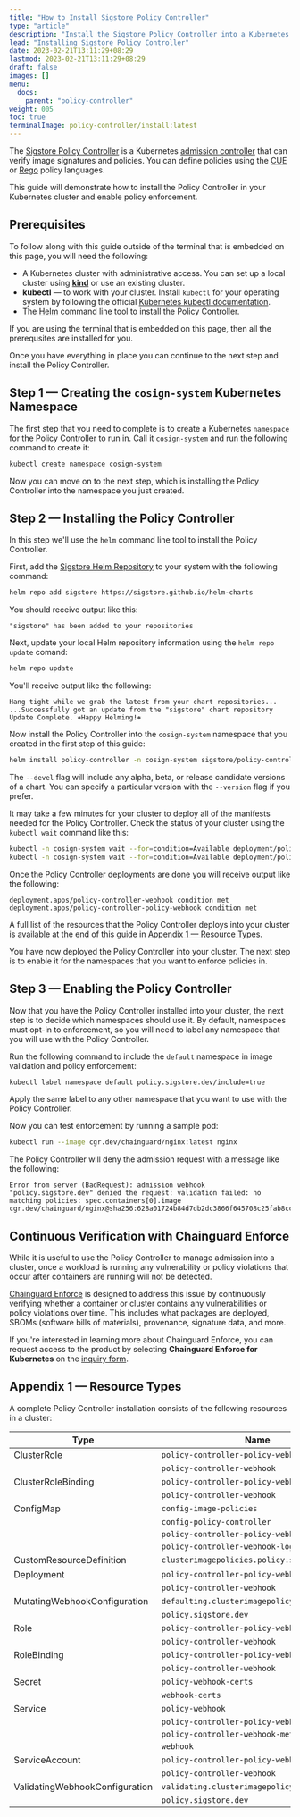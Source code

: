 ```yaml
---
title: "How to Install Sigstore Policy Controller"
type: "article"
description: "Install the Sigstore Policy Controller into a Kubernetes Cluster"
lead: "Installing Sigstore Policy Controller"
date: 2023-02-21T13:11:29+08:29
lastmod: 2023-02-21T13:11:29+08:29
draft: false
images: []
menu:
  docs:
    parent: "policy-controller"
weight: 005
toc: true
terminalImage: policy-controller/install:latest
---
```


The [Sigstore Policy Controller](https://docs.sigstore.dev/policy-controller/overview/) is a Kubernetes [admission controller](https://kubernetes.io/docs/reference/access-authn-authz/admission-controllers/) that can verify image signatures and policies. You can define policies using the [CUE](https://cuelang.org/) or [Rego](https://www.openpolicyagent.org/docs/latest/policy-language/) policy languages.

This guide will demonstrate how to install the Policy Controller in your Kubernetes cluster and enable policy enforcement.

## Prerequisites

To follow along with this guide outside of the terminal that is embedded on this page, you will need the following:

* A Kubernetes cluster with administrative access. You can set up a local cluster using [**kind**](https://kind.sigs.k8s.io/docs/user/quick-start/#installation) or use an existing cluster.
* **kubectl** — to work with your cluster. Install `kubectl` for your operating system by following the official [Kubernetes kubectl documentation](https://kubernetes.io/docs/tasks/tools/#kubectl).
* The [Helm](https://helm.sh) command line tool to install the Policy Controller.

If you are using the terminal that is embedded on this page, then all the prerequsites are installed for you.

Once you have everything in place you can continue to the next step and install the Policy Controller.

## Step 1 — Creating the `cosign-system` Kubernetes Namespace

The first step that you need to complete is to create a Kubernetes `namespace` for the Policy Controller to run in. Call it `cosign-system` and run the following command to create it:

```bash
kubectl create namespace cosign-system
```

Now you can move on to the next step, which is installing the Policy Controller into the namespace you just created.

## Step 2 — Installing the Policy Controller

In this step we'll use the `helm` command line tool to install the Policy Controller.

First, add the [Sigstore Helm Repository](https://sigstore.github.io/helm-charts) to your system with the following command:

```bash
helm repo add sigstore https://sigstore.github.io/helm-charts
```

You should receive output like this:

```
"sigstore" has been added to your repositories
```

Next, update your local Helm repository information using the `helm repo update` comand:

```bash
helm repo update
```

You'll receive output like the following:

```
Hang tight while we grab the latest from your chart repositories...
...Successfully got an update from the "sigstore" chart repository
Update Complete. ⎈Happy Helming!⎈
```

Now install the Policy Controller into the `cosign-system` namespace that you created in the first step of this guide:

```bash
helm install policy-controller -n cosign-system sigstore/policy-controller --devel
```

The `--devel` flag will include any alpha, beta, or release candidate versions of a chart. You can specify a particular version with the `--version` flag if you prefer.

It may take a few minutes for your cluster to deploy all of the manifests needed for the Policy Controller. Check the status of your cluster using the `kubectl wait` command like this:

```bash
kubectl -n cosign-system wait --for=condition=Available deployment/policy-controller-webhook && \
kubectl -n cosign-system wait --for=condition=Available deployment/policy-controller-policy-webhook
```

Once the Policy Controller deployments are done you will receive output like the following:

```
deployment.apps/policy-controller-webhook condition met
deployment.apps/policy-controller-policy-webhook condition met
```

A full list of the resources that the Policy Controller deploys into your cluster is available at the end of this guide in [Appendix 1 — Resource Types](#appendix-1--resource-types).

You have now deployed the Policy Controller into your cluster. The next step is to enable it for the namespaces that you want to enforce policies in.

## Step 3 — Enabling the Policy Controller

Now that you have the Policy Controller installed into your cluster, the next step is to decide which namespaces should use it. By default, namespaces must opt-in to enforcement, so you will need to label any namespace that you will use with the Policy Controller.

Run the following command to include the `default` namespace in image validation and policy enforcement:

```bash
kubectl label namespace default policy.sigstore.dev/include=true
```

Apply the same label to any other namespace that you want to use with the Policy Controller.

Now you can test enforcement by running a sample pod:

```bash
kubectl run --image cgr.dev/chainguard/nginx:latest nginx
```

The Policy Controller will deny the admission request with a message like the following:

```
Error from server (BadRequest): admission webhook "policy.sigstore.dev" denied the request: validation failed: no matching policies: spec.containers[0].image
cgr.dev/chainguard/nginx@sha256:628a01724b84d7db2dc3866f645708c25fab8cce30b98d3e5b76696291d65c4a
```

## Continuous Verification with Chainguard Enforce

While it is useful to use the Policy Controller to manage admission into a cluster, once a workload is running any vulnerability or policy violations that occur after containers are running will not be detected.

[Chainguard Enforce](/chainguard/chainguard-enforce/chainguard-enforce-kubernetes/understanding-continuous-verification/) is designed to address this issue by continuously verifying whether a container or cluster contains any vulnerabilities or policy violations over time. This includes what packages are deployed, SBOMs (software bills of materials), provenance, signature data, and more.

If you're interested in learning more about Chainguard Enforce, you can request access to the product by selecting **Chainguard Enforce for Kubernetes** on the [inquiry form](https://www.chainguard.dev/get-demo?utm_source=docs).

## Appendix 1 — Resource Types

A complete Policy Controller installation consists of the following resources in a cluster:

| Type |Name |
|----------|-----|
| ClusterRole                    | `policy-controller-policy-webhook` |
|                                | `policy-controller-webhook` |
| ClusterRoleBinding             | `policy-controller-policy-webhook` |
|                                | `policy-controller-webhook` |
| ConfigMap                      | `config-image-policies` |
|                                | `config-policy-controller` |
|                                | `policy-controller-policy-webhook-logging` |
|                                | `policy-controller-webhook-logging` |
| CustomResourceDefinition       | `clusterimagepolicies.policy.sigstore.dev` |
| Deployment                     | `policy-controller-policy-webhook` |
|                                | `policy-controller-webhook` |
| MutatingWebhookConfiguration   | `defaulting.clusterimagepolicy.sigstore.dev` |
|                                | `policy.sigstore.dev` |
| Role                           | `policy-controller-policy-webhook` |
|                                | `policy-controller-webhook` |
| RoleBinding                    | `policy-controller-policy-webhook` |
|                                | `policy-controller-webhook` |
| Secret                         | `policy-webhook-certs` |
|                                | `webhook-certs` |
| Service                        | `policy-webhook` |
|                                | `policy-controller-policy-webhook-metrics` |
|                                | `policy-controller-webhook-metrics` |
|                                | `webhook` |
| ServiceAccount                 | `policy-controller-policy-webhook` |
|                                | `policy-controller-webhook` |
| ValidatingWebhookConfiguration | `validating.clusterimagepolicy.sigstore.dev` |
|                                | `policy.sigstore.dev` |
